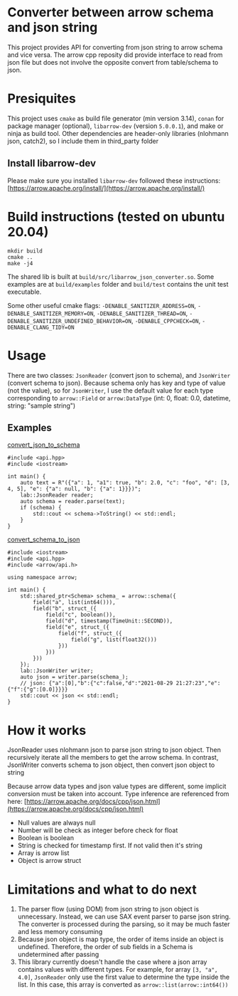 Converter between arrow schema and json string
==============================================

This project provides API for converting from json string to arrow schema and vice versa. The arrow cpp reposity did provide interface to read from json file but does not involve the opposite convert from table/schema to json.

Presiquites
===========

This project uses `cmake` as build file generator (min version 3.14), `conan` for package manager (optional), `libarrow-dev` (version `5.0.0.1`), and make or ninja as build tool. Other dependencies are header-only libraries (nlohmann json, catch2), so I include them in third_party folder

Install libarrow-dev
--------------------

Please make sure you installed `libarrow-dev` followed these instructions: [https://arrow.apache.org/install/](https://arrow.apache.org/install/)

Build instructions (tested on ubuntu 20.04)
===========================================

```
mkdir build
cmake ..
make -j4
```

The shared lib is built at `build/src/libarrow_json_converter.so`. Some examples are at `build/examples` folder and `build/test` contains the unit test executable.

Some other useful cmake flags: `-DENABLE_SANITIZER_ADDRESS=ON`, `-DENABLE_SANITIZER_MEMORY=ON`, `-DENABLE_SANITIZER_THREAD=ON`, `-DENABLE_SANITIZER_UNDEFINED_BEHAVIOR=ON`, `-DENABLE_CPPCHECK=ON`, `-DENABLE_CLANG_TIDY=ON`

Usage
=====

There are two classes: `JsonReader` (convert json to schema), and `JsonWriter` (convert schema to json). Because schema only has key and type of value (not the value), so for `JsonWriter`, I use the default value for each type corresponding to `arrow::Field` or `arrow:DataType` (int: 0, float: 0.0, datetime, string: "sample string")

Examples
--------

[convert_json_to_schema](https://github.com/tuananhlfc/arrow_converter/blob/main/examples/convert_json.cpp)
```
#include <api.hpp>
#include <iostream>

int main() {
    auto text = R"({"a": 1, "a1": true, "b": 2.0, "c": "foo", "d": [3, 4, 5], "e": {"a": null, "b": {"a": 1}}})";
    lab::JsonReader reader;
    auto schema = reader.parse(text);
    if (schema) {
        std::cout << schema->ToString() << std::endl;
    }
}
```

[convert_schema_to_json](https://github.com/tuananhlfc/arrow_converter/blob/main/examples/convert_arrow.cpp)
```
#include <iostream>
#include <api.hpp>
#include <arrow/api.h>

using namespace arrow;

int main() {
    std::shared_ptr<Schema> schema_ = arrow::schema({
        field("a", list(int64())),
        field("b", struct_({
            field("c", boolean()),
            field("d", timestamp(TimeUnit::SECOND)),
            field("e", struct_({
                field("f", struct_({
                    field("g", list(float32()))
                }))
            }))
        }))
    });
    lab::JsonWriter writer;
    auto json = writer.parse(schema_);
    // json: {"a":[0],"b":{"c":false,"d":"2021-08-29 21:27:23","e":{"f":{"g":[0.0]}}}}
    std::cout << json << std::endl;
}
```

How it works
============

JsonReader uses nlohmann json to parse json string to json object. Then recursively iterate all the members to get the arrow schema. In contrast, JsonWriter converts schema to json object, then convert json object to string

Because arrow data types and json value types are different, some implicit conversion must be taken into account. Type inference are referenced from here: [https://arrow.apache.org/docs/cpp/json.html](https://arrow.apache.org/docs/cpp/json.html)

* Null values are always null
* Number will be check as integer before check for float
* Boolean is boolean
* String is checked for timestamp first. If not valid then it's string
* Array is arrow list
* Object is arrow struct

Limitations and what to do next
===============================

1. The parser flow (using DOM) from json string to json object is unnecessary. Instead, we can use SAX event parser to parse json string. The converter is processed during the parsing, so it may be much faster and less memory consuming
2. Because json object is map type, the order of items inside an object is undefined. Therefore, the order of sub fields in a Schema is undetermined after passing
3. This library currently doesn't handle the case where a json array contains values with different types. For example, for array `[3, "a", 4.0]`, `JsonReader` only use the first value to determine the type inside the list. In this case, this array is converted as `arrow::list(arrow::int64())`
